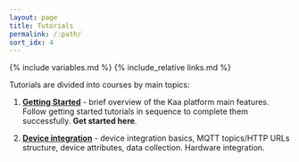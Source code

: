 ```yaml
---
layout: page
title: Tutorials
permalink: /:path/
sort_idx: 4
---
```


{% include variables.md %}
{% include_relative links.md %}

Tutorials are divided into courses by main topics:

1. [**Getting Started**](getting-started) - brief overview of the Kaa platform main features.
Follow getting started tutorials in sequence to complete them successfully. 
**Get started here**.

2. [**Device integration**](device-integration) - device integration basics, MQTT topics/HTTP URLs structure, device attributes, data collection.
Hardware integration.
